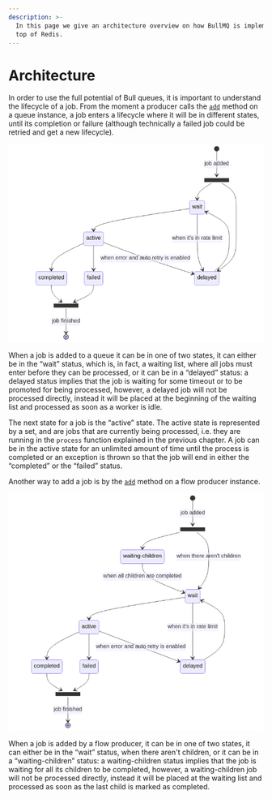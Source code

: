 ```yaml
---
description: >-
  In this page we give an architecture overview on how BullMQ is implemented on
  top of Redis.
---
```


# Architecture

In order to use the full potential of Bull queues, it is important to understand the lifecycle of a job. From the moment a producer calls the [`add`](../api/bullmq.queue.add.md) method on a queue instance, a job enters a lifecycle where it will be in different states, until its completion or failure (although technically a failed job could be retried and get a new lifecycle).

![Lifecycle of a job - Queue](<../.gitbook/assets/architecture (1).png>)

<!--
```mermaid
stateDiagram-v2
state ja <<fork>>
state jf <<fork>>
    [*] - -> ja : job added
    ja - -> wait
    ja - -> delayed
    wait - -> active
    wait - -> delayed : when it's in rate limit
    delayed - -> wait
    active - -> completed
    active - -> failed
    completed - -> jf
    failed - -> jf
    active - -> delayed : when error and auto retry is enabled
    jf - -> [*] : job finished
```
-->

When a job is added to a queue it can be in one of two states, it can either be in the “wait” status, which is, in fact, a waiting list, where all jobs must enter before they can be processed, or it can be in a “delayed” status: a delayed status implies that the job is waiting for some timeout or to be promoted for being processed, however, a delayed job will not be processed directly, instead it will be placed at the beginning of the waiting list and processed as soon as a worker is idle.

The next state for a job is the “active” state. The active state is represented by a set, and are jobs that are currently being processed, i.e. they are running in the `process` function explained in the previous chapter. A job can be in the active state for an unlimited amount of time until the process is completed or an exception is thrown so that the job will end in either the “completed” or the “failed” status.

Another way to add a job is by the [`add`](https://github.com/taskforcesh/bullmq/blob/master/docs/gitbook/api/bullmq.flowproducer.add.md) method on a flow producer instance.

![Lifecycle of a job - Flow Producer](../.gitbook/assets/flow-architecture.png)

<!--
```mermaid
stateDiagram-v2
state "waiting-children" as wc
state ja <<fork>>
state jf <<fork>>
    [*] - -> ja : job added
    ja - -> wc
    ja - -> wait : when there aren't children
    wc - -> wait : when all children are completed
    wait - -> active
    wait - -> delayed : when it's in rate limit
    delayed - -> wait
    active - -> completed
    active - -> failed
    completed - -> jf
    failed - -> jf
    active - -> delayed : when error and auto retry is enabled
    jf - -> [*] : job finished
```
-->

When a job is added by a flow producer, it can be in one of two states, it can either be in the “wait” status, when there aren't children, or it can be in a “waiting-children” status: a waiting-children status implies that the job is waiting for all its children to be completed, however, a waiting-children job will not be processed directly, instead it will be placed at the waiting list and processed as soon as the last child is marked as completed.
